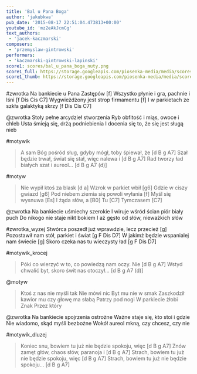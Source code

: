 ```yaml
---
title: 'Bal u Pana Boga'
author: 'jakubkwa'
pub_date: '2015-08-17 22:51:04.473813+00:00'
youtube_id: 'mz2eAkJcmCg'
text_authors:
 - 'jacek-kaczmarski'
composers:
 - 'przemyslaw-gintrowski'
performers:
 - 'kaczmarski-gintrowski-lapinski'
score1: scores/bal_u_pana_boga_nuty.png
score1_full: https://storage.googleapis.com/piosenka-media/media/scores/bal_u_pana_boga_nuty.png
score1_thumb: https://storage.googleapis.com/piosenka-media/media/scores/bal_u_pana_boga_nuty.png.180x0_q85_upscale.jpg
---
```


#zwrotka
Na bankiecie u Pana Zastępów [f]
Wszystko płynie i gra, pachnie i lśni [f Dis Cis C7]
Wygwieżdżony jest strop firmamentu [f]
I w parkietach ze szkła galaktyką skrzy [f Dis Cis C7]

@zwrotka
Stoły pełne arcydzieł stworzenia
Ryb obfitość i miąs, owoce i chleb
Usta śmieją się, drżą podniebienia
I docenia się to, że się jest sługą nieb

#motywik
>A sam Bóg pośród sług, gdyby mógł, toby śpiewał, że [d B g A7]
>Szał będzie trwał, świat się stał, więc nalewa i [d B g A7]
>Rad tworzy ład białych szat i aureol… [d B g A7 (d)]

#motyw
>Nie wypił ktoś za blask [d a]
>Wzrok w parkiet wbił [g6]
>Gdzie w ciszy gwiazd [g6]
>Pod niebem ziemia się powoli wyłania [f]
>Myśl się wysnuwa [Es]
>I żąda słów, a [B0]
>Tu [C7]
>Tymczasem [C7]

@zwrotka
Na bankiecie uśmiechy szerokie
I wiruje wśród ścian piór biały puch
Do nikogo nie staje nikt bokiem
I aż gęsto od słów, nieważkich słów

#zwrotka_wyzej
Stwórca poszedł już wprawdzie, lecz przecież [g]
Pozostawił nam stół, parkiet i świat [g F Dis D7]
W jakimż będzie wspanialej nam świecie [g]
Skoro czeka nas tu wieczysty ład [g F Dis D7]

#motywik_krocej
>Póki co wierzyć w to, co powiedzą nam oczy. Nie [d B g A7]
>Wstyd chwalić byt, skoro świt nas otoczył… [d B g A7 (d)]

@motyw
>Ktoś z nas nie myśli tak
>Nie mówi nic
>Byt mu nie w smak
>Zaszkodził kawior mu czy głowę ma słabą
>Patrzy pod nogi
>W parkiecie żłobi
>Znak
>Przez który

@zwrotka
Na bankiecie spojrzenia ostrożne
Ważne staje się, kto stoi i gdzie
Nie wiadomo, skąd myśli bezbożne
Wokół aureol mkną, czy chcesz, czy nie

#motywik_dluzej
>Koniec snu, bowiem tu już nie będzie spokoju, więc [d B g A7]
>Znów zamęt głów, chaos słów, paranoja i [d B g A7]
>Strach, bowiem tu już nie będzie spokoju, więc [d B g A7]
>Strach, bowiem tu już nie będzie spokoju… [d B g A7]